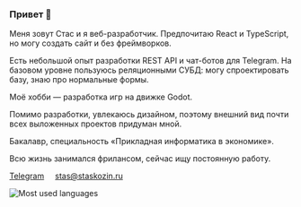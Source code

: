### Привет 👋

Меня зовут Стас и я веб-разработчик. Предпочитаю React и TypeScript, но могу создать сайт и без фреймворков.

Есть небольшой опыт разработки REST API и чат-ботов для Telegram. На базовом уровне пользуюсь реляционными СУБД: могу спроектировать базу, знаю про нормальные формы.

Моё хобби — разработка игр на движке Godot.

Помимо разработки, увлекаюсь дизайном, поэтому внешний вид почти всех выложенных проектов придуман мной.

Бакалавр, специальность «Прикладная информатика в экономике».

Всю жизнь занимался фрилансом, сейчас ищу постоянную работу.

[Telegram](https://t.me/staskozin)     [stas@staskozin.ru](mailto:stas@staskozin.ru)

![Most used languages](https://github-readme-stats.vercel.app/api/top-langs/?username=staskozin&layout=compact)
